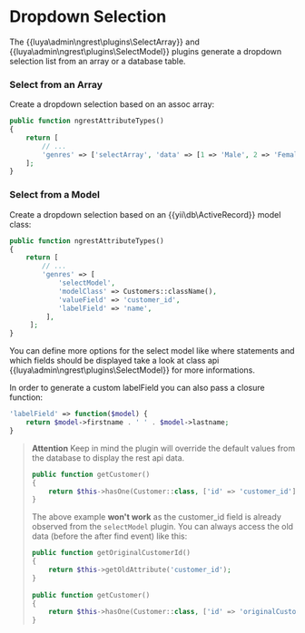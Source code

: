 # Dropdown Selection

The {{luya\admin\ngrest\plugins\SelectArray}} and {{luya\admin\ngrest\plugins\SelectModel}} plugins generate a dropdown selection list from an array or a database table.

### Select from an Array

Create a dropdown selection based on an assoc array:

```php
public function ngrestAttributeTypes()
{
	return [
		// ...
		'genres' => ['selectArray', 'data' => [1 => 'Male', 2 => 'Female']],
	];
}
```

### Select from a Model

Create a dropdown selection based on an {{yii\db\ActiveRecord}} model class:

```php
public function ngrestAttributeTypes()
{
    return [
		// ...
		'genres' => [
			'selectModel', 
			'modelClass' => Customers::className(), 
		 	'valueField' => 'customer_id', 
		 	'labelField' => 'name',
		 ],
     ];
}
```

You can define more options for the select model like where statements and which fields should be displayed take a look at class api {{luya\admin\ngrest\plugins\SelectModel}} for more informations.

In order to generate a custom labelField you can also pass a closure function:

```php
'labelField' => function($model) {
    return $model->firstname . ' ' . $model->lastname;
}
```

> **Attention** Keep in mind the plugin will override the default values from the database to display the rest api data.
> 
> ```php
> public function getCustomer()
> {
>     return $this->hasOne(Customer::class, ['id' => 'customer_id']);
> }
> ```
> 
> The above example **won't work** as the customer_id field is already observed from the `selectModel` plugin. You can always access the old data (before the after find event) like this:
> 
> ```php
> public function getOriginalCustomerId()
> {
>     return $this->getOldAttribute('customer_id');
> }
>     
> public function getCustomer()
> {
>     return $this->hasOne(Customer::class, ['id' => 'originalCustomerId']);
> }
> ```
